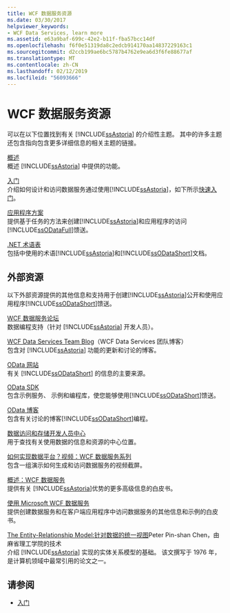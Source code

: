 ```yaml
---
title: WCF 数据服务资源
ms.date: 03/30/2017
helpviewer_keywords:
- WCF Data Services, learn more
ms.assetid: e63a9baf-699c-42e2-b11f-fba57bcc14df
ms.openlocfilehash: f6f0e51319da8c2edcb914170aa14837229163c1
ms.sourcegitcommit: d2ccb199ae6bc5787b4762e9ea6d3f6fe88677af
ms.translationtype: MT
ms.contentlocale: zh-CN
ms.lasthandoff: 02/12/2019
ms.locfileid: "56093666"
---
```

# <a name="wcf-data-services-resources"></a>WCF 数据服务资源
可以在以下位置找到有关 [!INCLUDE[ssAstoria](../../../../includes/ssastoria-md.md)] 的介绍性主题。 其中的许多主题还包含指向包含更多详细信息的相关主题的链接。  
  
 [概述](../../../../docs/framework/data/wcf/wcf-data-services-overview.md)  
 概述 [!INCLUDE[ssAstoria](../../../../includes/ssastoria-md.md)] 中提供的功能。  
  
 [入门](../../../../docs/framework/data/adonet/ef/getting-started.md)  
 介绍如何设计和访问数据服务通过使用[!INCLUDE[ssAstoria](../../../../includes/ssastoria-md.md)]，如下所示[快速入门](../../../../docs/framework/data/wcf/quickstart-wcf-data-services.md)。  
  
 [应用程序方案](../../../../docs/framework/data/wcf/application-scenarios-wcf-data-services.md)  
 提供基于任务的方法来创建[!INCLUDE[ssAstoria](../../../../includes/ssastoria-md.md)]和应用程序的访问[!INCLUDE[ssODataFull](../../../../includes/ssodatafull-md.md)]馈送。  
  
 [.NET 术语表](../../../standard/glossary.md)  
 包括中使用的术语[!INCLUDE[ssAstoria](../../../../includes/ssastoria-md.md)]和[!INCLUDE[ssODataShort](../../../../includes/ssodatashort-md.md)]文档。  
  
## <a name="external-resources"></a>外部资源  
 以下外部资源提供的其他信息和支持用于创建[!INCLUDE[ssAstoria](../../../../includes/ssastoria-md.md)]公开和使用应用程序[!INCLUDE[ssODataShort](../../../../includes/ssodatashort-md.md)]馈送。  
  
 [WCF 数据服务论坛](https://go.microsoft.com/fwlink/?LinkId=150512)  
 数据编程支持（针对 [!INCLUDE[ssAstoria](../../../../includes/ssastoria-md.md)] 开发人员）。  
  
 [WCF Data Services Team Blog](https://go.microsoft.com/fwlink/?LinkId=150511)（WCF Data Services 团队博客）  
 包含对 [!INCLUDE[ssAstoria](../../../../includes/ssastoria-md.md)] 功能的更新和讨论的博客。  
  
 [OData 网站](https://go.microsoft.com/fwlink/?LinkID=184554)  
 有关 [!INCLUDE[ssODataShort](../../../../includes/ssodatashort-md.md)] 的信息的主要来源。  
  
 [OData SDK](https://go.microsoft.com/fwlink/?LinkID=185248)  
 包含示例服务、 示例和编程库，使您能够使用[!INCLUDE[ssODataShort](../../../../includes/ssodatashort-md.md)]馈送。  
  
 [OData 博客](https://go.microsoft.com/fwlink/?LinkId=185868)  
 包含有关讨论的博客[!INCLUDE[ssODataShort](../../../../includes/ssodatashort-md.md)]编程。  
  
 [数据访问和存储开发人员中心](https://go.microsoft.com/fwlink/?LinkId=91903)  
 用于查找有关使用数据的信息和资源的中心位置。  
  
 [如何实现数据平台？视频：WCF 数据服务系列](https://go.microsoft.com/fwlink/?LinkId=124600)  
 包含一组演示如何生成和访问数据服务的视频截屏。  
  
 [概述：WCF 数据服务](https://go.microsoft.com/fwlink/?LinkID=131074)  
 提供有关 [!INCLUDE[ssAstoria](../../../../includes/ssastoria-md.md)]优势的更多高级信息的白皮书。  
  
 [使用 Microsoft WCF 数据服务](https://go.microsoft.com/fwlink/?LinkID=131075)  
 提供创建数据服务和在客户端应用程序中访问数据服务的其他信息和示例的白皮书。  
  
 [The Entity-Relationship Model:针对数据的统一视图](https://go.microsoft.com/fwlink/?LinkId=91909)Peter Pin-shan Chen，由麻省理工学院的技术  
 介绍 [!INCLUDE[ssAstoria](../../../../includes/ssastoria-md.md)] 实现的实体关系模型的基础。 该文撰写于 1976 年，是计算机领域中最常引用的论文之一。  
  
## <a name="see-also"></a>请参阅
- [入门](../../../../docs/framework/data/wcf/getting-started-with-wcf-data-services.md)
